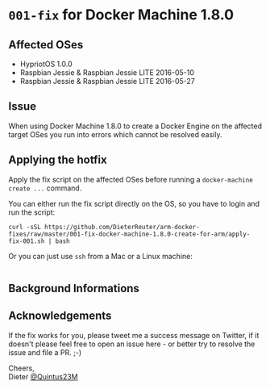 # `001-fix` for Docker Machine 1.8.0


## Affected OSes

* HypriotOS 1.0.0
* Raspbian Jessie & Raspbian Jessie LITE 2016-05-10
* Raspbian Jessie & Raspbian Jessie LITE 2016-05-27


## Issue

When using Docker Machine 1.8.0 to create a Docker Engine on the affected target OSes you run into errors which cannot be resolved easily.


## Applying the hotfix

Apply the fix script on the affected OSes before running a `docker-machine create ...` command.

You can either run the fix script directly on the OS, so you have to login and run the script:
```
curl -sSL https://github.com/DieterReuter/arm-docker-fixes/raw/master/001-fix-docker-machine-1.8.0-create-for-arm/apply-fix-001.sh | bash
```

Or you can just use `ssh` from a Mac or a Linux machine:
```

```


## Background Informations



## Acknowledgements

If the fix works for you, please tweet me a success message on Twitter, if it doesn't please feel free to open an issue here - or better try to resolve the issue and file a PR. ;-)

Cheers, <br>
Dieter [@Quintus23M](https://twitter.com/Quintus23M)
